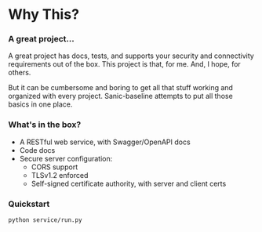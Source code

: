 # Why This?

### A great project...

A great project has docs, tests, and supports your security and connectivity 
requirements out of the box. This project is that, for me. And, I hope, for others.

But it can be cumbersome and boring to get all that stuff working and organized with
every project. Sanic-baseline attempts to put all those basics in one place.

### What's in the box?

- A RESTful web service, with Swagger/OpenAPI docs
- Code docs
- Secure server configuration:
  - CORS support
  - TLSv1.2 enforced 
  - Self-signed certificate authority, with server and client certs

### Quickstart

`python service/run.py`
